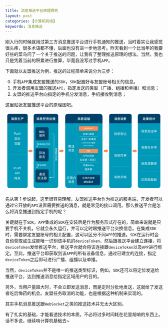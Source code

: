 ```yaml
---
title: 消息推送平台原理探究
layout: post
categories: [计算机网络]
keywords: 消息推送
---
```


刚入行的时候就用过第三方消息推送平台进行手机通知的推送，当时着实让我感觉很头疼，很多术语都不懂，后面也没有进一步地思考。昨天看到一个比当年的我要好些的菜鸟问了一个关于推送的问题，让我有了整理推送原理的想法。当然，我也只是凭着当前的积累进行推算，毕竟我没写过手机`APP`。

下面就以友盟推送为例，推送的过程简单来说分为三步：

0.  手机`APP`集成友盟推送的`SDK`，`SDK`配置好与友盟账号相关的信息。
1.  开发者调用友盟的推送`API`，指定发送的类型（广播、组播和单播）和消息；
2.  友盟的推送平台向指定的手机分发消息，手机接收到消息；

这里贴张友盟推送平台的原理图吧。

![upush](assets/images/2020/0904/TB10NA2txD1gK0jSZFKXXcJrVXa-1569-782.png)

先从第 1 步说起，这里很容易理解，友盟推送平台作为推送的服务端，开发者可以通过它开放的`API`设置需要推送的消息，就是常见的接口调用。那么推送平台是怎么将消息推送到指定手机的呢？

关键就在于`SDK`。`APP`集成的`SDK`在安装后是作为服务形式存在的，简单来说就是只要手机不关机，它就会永久运行，并可以定时跟推送平台交换信息。在集成`SDK`时，需要绑定友盟账号的相关配置，这可以区分不同`APP`的推送。`SDK`在运行时会自动获取或生成能唯一识别该手机的`deviceToken`，然后跟推送平台建立连接，将`deviceToken`发给推送平台，推送平台就会将该连接跟`deviceToken`以及`APP`进行绑定。至此，推送平台即获取到该`APP`的所有设备信息，通过已建立的连接，指定`deviceToken`之后即可进行广播、组播以及单播。

当然，`deviceToken`并不是唯一的推送类型标识，例如，`SDK`还可以将定位发送给推送平台，达到推送消息给指定区域用户的目的。

另外，当用户量超大时，不会立即发送消息，而是定时分批地发送，这就给了发送者吃后悔药的机会。友盟任务取消的功能，也是根据这种机制来实现的。

其实手机消息推送跟`WebSocket`之类的推送技术并无太大区别。

有了扎实的基础，才能看透技术的本质。不必将过多时间耗在花里胡哨的东西上。话不多说，继续啃计算机基础去~